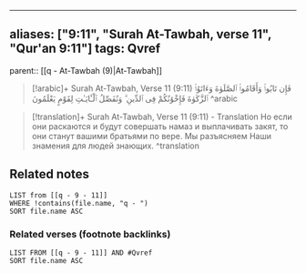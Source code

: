 
---
aliases: ["9:11", "Surah At-Tawbah, verse 11", "Qur'an 9:11"]
tags: Qvref
---

parent:: [[q - At-Tawbah (9)|At-Tawbah]]

> [!arabic]+ Surah At-Tawbah, Verse 11 (9:11)
> <span class="quran-arabic">فَإِن تَابُوا۟ وَأَقَامُوا۟ ٱلصَّلَوٰةَ وَءَاتَوُا۟ ٱلزَّكَوٰةَ فَإِخْوَٰنُكُمْ فِى ٱلدِّينِ ۗ وَنُفَصِّلُ ٱلْـَٔايَـٰتِ لِقَوْمٍ يَعْلَمُونَ</span>
^arabic

> [!translation]+ Surah At-Tawbah, Verse 11 (9:11) - Translation
> Но если они раскаются и будут совершать намаз и выплачивать закят, то они станут вашими братьями по вере. Мы разъясняем Наши знамения для людей знающих.
^translation



## Related notes
```dataview
LIST from [[q - 9 - 11]]
WHERE !contains(file.name, "q - ")
SORT file.name ASC
```

### Related verses (footnote backlinks)
```dataview
LIST FROM [[q - 9 - 11]] AND #Qvref
SORT file.name ASC
```

